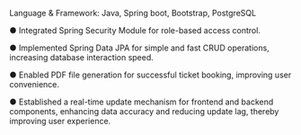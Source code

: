 Language & Framework: Java, Spring boot, Bootstrap, PostgreSQL

●	Integrated Spring Security Module for role-based access control.

●	Implemented Spring Data JPA for simple and fast CRUD operations, increasing database interaction speed.

●	Enabled PDF file generation for successful ticket booking, improving user convenience.

●	Established a real-time update mechanism for frontend and backend components, enhancing data accuracy and reducing update lag, thereby improving user experience.

